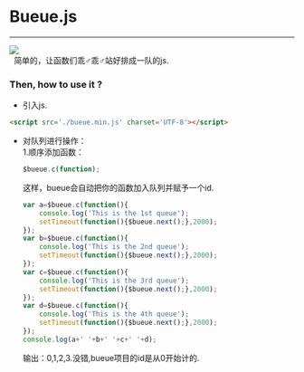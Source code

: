 # Bueue.js  
--------------------------
![](https://ww2.sinaimg.cn/large/ed039e1fgy1fxjiru7owwj20m808ca9z)  
&nbsp;&nbsp;简单的，让函数们乖♂乖♂站好排成一队的js.  

### Then, how to use it ?  
* 引入js.
```html
<script src='./bueue.min.js' charset='UTF-8'></script>  
```
* 对队列进行操作：  
  1.顺序添加函数：
  ```javascript
  $bueue.c(function);  
  ```
  这样，bueue会自动把你的函数加入队列并赋予一个id.  
  ```javascript
  var a=$bueue.c(function(){
	  console.log('This is the 1st queue');
	  setTimeout(function(){$bueue.next();},2000);
  });
  var b=$bueue.c(function(){
	  console.log('This is the 2nd queue');
	  setTimeout(function(){$bueue.next();},2000);
  });
  var c=$bueue.c(function(){
	  console.log('This is the 3rd queue');
	  setTimeout(function(){$bueue.next();},2000);
  });
  var d=$bueue.c(function(){
	  console.log('This is the 4th queue');
	  setTimeout(function(){$bueue.next();},2000);
  });
  console.log(a+' '+b+' '+c+' '+d);
  ```
  输出：0,1,2,3.没错,bueue项目的id是从0开始计的.
